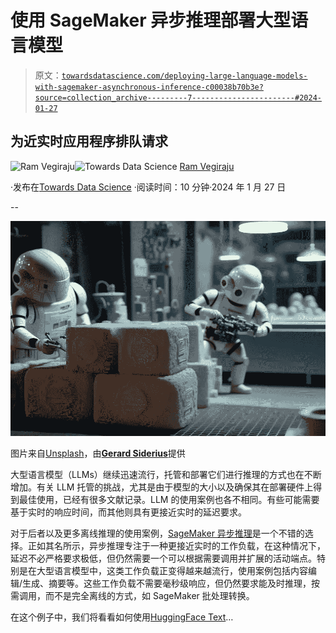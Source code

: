 # 使用 SageMaker 异步推理部署大型语言模型

> 原文：[`towardsdatascience.com/deploying-large-language-models-with-sagemaker-asynchronous-inference-c00038b70b3e?source=collection_archive---------7-----------------------#2024-01-27`](https://towardsdatascience.com/deploying-large-language-models-with-sagemaker-asynchronous-inference-c00038b70b3e?source=collection_archive---------7-----------------------#2024-01-27)

## 为近实时应用程序排队请求

[](https://ram-vegiraju.medium.com/?source=post_page---byline--c00038b70b3e--------------------------------)![Ram Vegiraju](https://ram-vegiraju.medium.com/?source=post_page---byline--c00038b70b3e--------------------------------)[](https://towardsdatascience.com/?source=post_page---byline--c00038b70b3e--------------------------------)![Towards Data Science](https://towardsdatascience.com/?source=post_page---byline--c00038b70b3e--------------------------------) [Ram Vegiraju](https://ram-vegiraju.medium.com/?source=post_page---byline--c00038b70b3e--------------------------------)

·发布在[Towards Data Science](https://towardsdatascience.com/?source=post_page---byline--c00038b70b3e--------------------------------) ·阅读时间：10 分钟·2024 年 1 月 27 日

--

![](img/0fce977b001046234030458bd3e0ab4c.png)

图片来自[Unsplash](https://unsplash.com/photos/a-robot-holding-a-gun-next-to-a-pile-of-rolls-of-toilet-paper-YeoSV_3Up-k)，由[**Gerard Siderius**](https://unsplash.com/@siderius_creativ)提供

大型语言模型（LLMs）继续迅速流行，托管和部署它们进行推理的方式也在不断增加。有关 LLM 托管的挑战，尤其是由于模型的大小以及确保其在部署硬件上得到最佳使用，已经有很多文献记录。LLM 的使用案例也各不相同。有些可能需要基于实时的响应时间，而其他则具有更接近实时的延迟要求。

对于后者以及更多离线推理的使用案例，[SageMaker 异步推理](https://docs.aws.amazon.com/sagemaker/latest/dg/async-inference.html)是一个不错的选择。正如其名所示，异步推理专注于一种更接近实时的工作负载，在这种情况下，延迟不必严格要求极低，但仍然需要一个可以根据需要调用并扩展的活动端点。特别是在大型语言模型中，这类工作负载正变得越来越流行，使用案例包括内容编辑/生成、摘要等。这些工作负载不需要毫秒级响应，但仍然要求能及时推理，按需调用，而不是完全离线的方式，如 SageMaker 批处理转换。

在这个例子中，我们将看看如何使用[HuggingFace Text](https://github.com/huggingface/text-generation-inference)…
